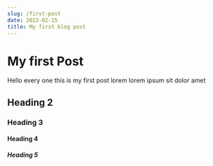 ```yaml
---
slug: /first-post
date: 2022-02-15
title: My first blog post
---
```


# My first Post

Hello every one this is my first post lorem
lorem ipsum sit dolor amet

## Heading 2

### Heading 3

#### Heading 4

##### Heading 5
